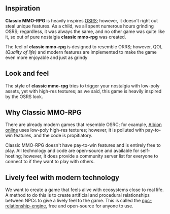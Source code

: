 ## Inspiration
**Classic MMO-RPG** is heavily inspires [OSRS](https://www.oldschool.runescape.com/); however, it doesn't right out steal unique features. As a child, we all spent numerous hours grinding OSRS; regardless, it was always the same, and no other game was quite like it, so out of pure nostalgia **classic mmo-rpg** was created.

The feel of **classic mmo-rpg** is designed to resemble ORRS; however, QOL *(Quality of life)* and modern features are implemented to make the game even more enjoyable and just as grindy

## Look and feel
The style of **classic mmo-rpg** tries to trigger your nostalgia with low-poly assets, yet with high-res textures; as we said, this game is heavily inspired by the OSRS look.

## Why Classic MMO-RPG
There are already modern games that resemble OSRC; for example, [Albion online](https://albiononline.com/en/home) uses low-poly high-res textures; however, it is polluted with pay-to-win features, and the code is propitiatory. 

Classic MMO-RPG doesn't have pay-to-win features and is entirely free to play. All technology and code are open-source and available for self-hosting; however, it does provide a community server list for everyone to connect to if they want to play with others.

## Lively feel with modern technology
We want to create a game that feels alive with ecosystems close to real life. A method to do this is to create artificial and procedural relationships between NPCs to give a lively feel to the game. This is called the [npc-relationship-engine](https://github.com/classicmmorpg/npc-relationship-engine), free and open-source for anyone to use.
